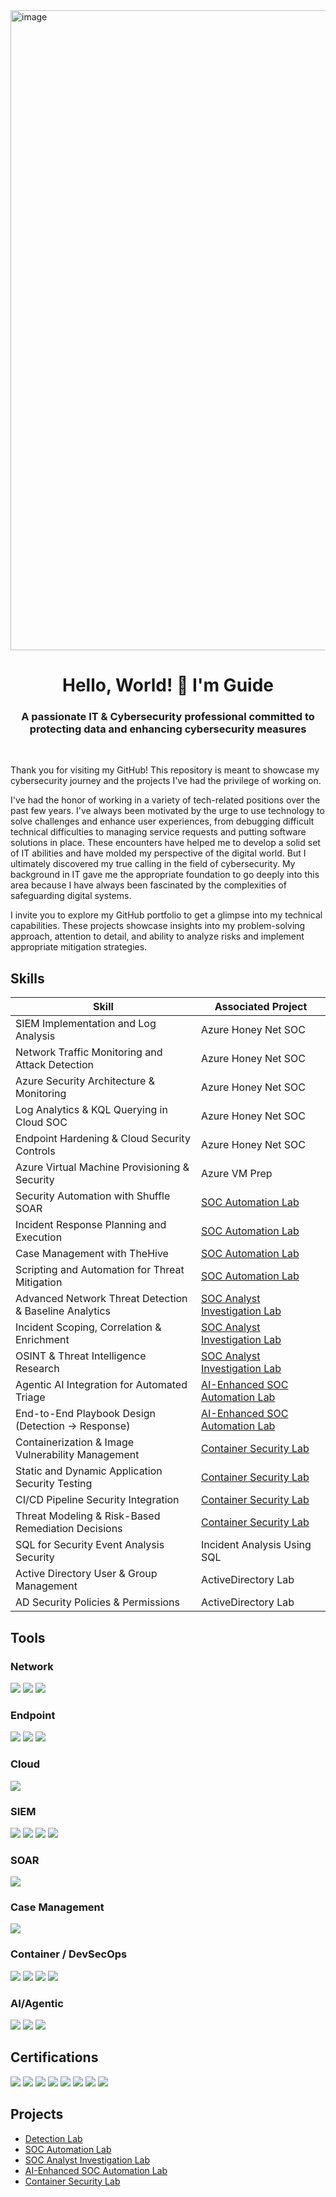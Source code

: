 <img width="1536" height="1024" alt="image" src="https://github.com/user-attachments/assets/8df99fcb-41b7-4805-bd4b-17ecdaaa127e" />

<h1 align="center">Hello, World! 👋 I'm Guide</h1>
<h3 align="center">A passionate IT & Cybersecurity professional committed to protecting data and enhancing cybersecurity measures</h3>
 <br />

 Thank you for visiting my GitHub! This repository is meant to showcase my cybersecurity journey and the projects I've had the privilege of working on.

I've had the honor of working in a variety of tech-related positions over the past few years. I've always been motivated by the urge to use technology to solve challenges and enhance user experiences, from debugging difficult technical difficulties to managing service requests and putting software solutions in place. These encounters have helped me to develop a solid set of IT abilities and have molded my perspective of the digital world. But I ultimately discovered my true calling in the field of cybersecurity. My background in IT gave me the appropriate foundation to go deeply into this area because I have always been fascinated by the complexities of safeguarding digital systems.

I invite you to explore my GitHub portfolio to get a glimpse into my technical capabilities. These projects showcase insights into my problem-solving approach, attention to detail, and ability to analyze risks and implement appropriate mitigation strategies.



## Skills

| Skill                                         | Associated Project         |
|-----------------------------------------------|----------------------------|
| SIEM Implementation and Log Analysis          | Azure Honey Net SOC|
| Network Traffic Monitoring and Attack Detection | Azure Honey Net SOC|
|Azure Security Architecture & Monitoring	| Azure Honey Net SOC|
|Log Analytics & KQL Querying in Cloud SOC	| Azure Honey Net SOC|
|Endpoint Hardening & Cloud Security Controls	| Azure Honey Net SOC|
|Azure Virtual Machine Provisioning & Security	| Azure VM Prep|
| Security Automation with Shuffle SOAR         | <a href="https://github.com/guidebruh/SOC-Automation-Lab/tree/main">SOC Automation Lab</a>|
| Incident Response Planning and Execution      | <a href="https://github.com/guidebruh/SOC-Automation-Lab/tree/main">SOC Automation Lab</a>|
| Case Management with TheHive                  | <a href="https://github.com/guidebruh/SOC-Automation-Lab/tree/main">SOC Automation Lab</a>|
| Scripting and Automation for Threat Mitigation | <a href="https://github.com/guidebruh/SOC-Automation-Lab/tree/main">SOC Automation Lab</a>|
|Advanced Network Threat Detection & Baseline Analytics| <a href="https://github.com/guidebruh/SOC-Analyst-Investigation-Lab/tree/main">SOC Analyst Investigation Lab</a>|
|Incident Scoping, Correlation & Enrichment	| <a href="https://github.com/guidebruh/SOC-Analyst-Investigation-Lab/tree/main">SOC Analyst Investigation Lab</a>|
|OSINT & Threat Intelligence Research           | <a href="https://github.com/guidebruh/SOC-Analyst-Investigation-Lab/tree/main">SOC Analyst Investigation Lab</a>|
|Agentic AI Integration for Automated Triage	| <a href="https://github.com/guidebruh/AI-Enhanced-SOC-Automation-Lab/tree/main">AI-Enhanced SOC Automation Lab</a>|
|End-to-End Playbook Design (Detection → Response)|	<a href="https://github.com/guidebruh/AI-Enhanced-SOC-Automation-Lab/tree/main">AI-Enhanced SOC Automation Lab</a>|
|Containerization & Image Vulnerability Management| <a href="https://github.com/guidebruh/Container-Security-Lab/tree/main">Container Security Lab</a>|
|Static and Dynamic Application Security Testing| <a href="https://github.com/guidebruh/Container-Security-Lab/tree/main">Container Security Lab</a>|
|CI/CD Pipeline Security Integration|	            <a href="https://github.com/guidebruh/Container-Security-Lab/tree/main">Container Security Lab</a>|
|Threat Modeling & Risk-Based Remediation Decisions|	<a href="https://github.com/guidebruh/Container-Security-Lab/tree/main">Container Security Lab</a>|
|SQL for Security Event Analysis	Security | Incident Analysis Using SQL|
|Active Directory User & Group Management	| ActiveDirectory Lab|
|AD Security Policies & Permissions	| ActiveDirectory Lab|

## Tools

### Network
<div>
    <img src="https://img.shields.io/badge/-Wireshark-1679A7?&style=for-the-badge&logo=Wireshark&logoColor=white" />
    <img src="https://img.shields.io/badge/-Suricata-EF3B2D?&style=for-the-badge&logo=Suricata&logoColor=white" />
    <img src="https://img.shields.io/badge/-Zeek-777BB4?&style=for-the-badge&logo=Zeek&logoColor=white" />
</div>

### Endpoint
<div>
    <img src="https://img.shields.io/badge/-Microsoft_Defender_for_Endpoint-00A4EF?&style=for-the-badge&logo=Microsoft&logoColor=white" />
    <img src="https://img.shields.io/badge/-Velociraptor-4B275F?&style=for-the-badge&logo=Velociraptor&logoColor=white" />
    <img src="https://img.shields.io/badge/-Sysmon-0D3B66?&style=for-the-badge&logo=windows&logoColor=white" />
</div>

### Cloud
</div>
  <img src="https://img.shields.io/badge/-Amazon%20AWS-4B275F?&style=for-the-badge&logo=Amazon%20AWS&logoColor=white" />

### SIEM
<div>
    <img src="https://img.shields.io/badge/-Microsoft_Sentinel-0078D4?&style=for-the-badge&logo=Microsoft&logoColor=white" />
    <img src="https://img.shields.io/badge/-Splunk-000000?&style=for-the-badge&logo=Splunk&logoColor=white" />
    <img src="https://img.shields.io/badge/-Elastic-005571?&style=for-the-badge&logo=Elastic&logoColor=white" />
    <img src="https://img.shields.io/badge/-Wazuh-1E90FF?&style=for-the-badge&logo=securityscorecard&logoColor=white" />
</div>

### SOAR
<div>  
     <img src="https://img.shields.io/badge/-Shuffle-5A67D8?&style=for-the-badge&logo=shuffle&logoColor=white" />
</div>

### Case Management
<div>  
     <img src="https://img.shields.io/badge/-TheHive-28BFE0?&style=for-the-badge&logo=thehive&logoColor=white" />
</div>

### Container / DevSecOps
<div>  
     <img src="https://img.shields.io/badge/-Docker-2496ED?&style=for-the-badge&logo=docker&logoColor=white" />
    <img src="https://img.shields.io/badge/-GitHub_Actions-2088FF?&style=for-the-badge&logo=github-actions&logoColor=white" />
    <img src="https://img.shields.io/badge/-Snyk-660099?&style=for-the-badge&logo=snyk&logoColor=white" />
    <img src="https://img.shields.io/badge/-Docker_Scout-1D63ED?&style=for-the-badge&logo=docker&logoColor=white" />
</div>

### AI/Agentic
<div>  
    <img src="https://img.shields.io/badge/-OpenAI_GPT--4o-000000?&style=for-the-badge&logo=openai&logoColor=white" />
    <img src="https://img.shields.io/badge/-VirusTotal_API-FF6C37?&style=for-the-badge&logo=virustotal&logoColor=white" />
    <img src="https://img.shields.io/badge/-OSINT_Enrichment-003366?&style=for-the-badge&logo=search&logoColor=white" />
</div>

## Certifications
<div>
<img src="https://img.shields.io/badge/-Google%20Cybersecurity-4285F4?&style=for-the-badge&logo=Google&logoColor=white" />
<img src="https://img.shields.io/badge/-Google%20IT%20Professional-4285F4?&style=for-the-badge&logo=Google&logoColor=white" />
<img src="https://img.shields.io/badge/-ISC2%20CC-30334C?&style=for-the-badge&logo=ISC2&logoColor=white" />    
<img src="https://img.shields.io/badge/-Security%2B-FF0000?&style=for-the-badge&logo=CompTIA&logoColor=white" />
<img src="https://img.shields.io/badge/-Network%2B-007ACC?&style=for-the-badge&logo=CompTIA&logoColor=white" />
<img src="https://img.shields.io/badge/-A%2B-4D4D4D?&style=for-the-badge&logo=CompTIA&logoColor=white" />
<img src="https://img.shields.io/badge/-CDSA-006400?&style=for-the-badge&logoColor=white" />
<img src="https://img.shields.io/badge/-CCD-000080?&style=for-the-badge&logoColor=white" />
</div>

## Projects
-  <a href="https://github.com/guidebruh/Detection-Lab/tree/main">Detection Lab</a>
-  <a href="https://github.com/guidebruh/SOC-Automation-Lab/tree/main">SOC Automation Lab</a>
-  <a href="https://github.com/guidebruh/SOC-Analyst-Investigation-Lab/tree/main">SOC Analyst Investigation Lab</a>
-  <a href="https://github.com/guidebruh/AI-Enhanced-SOC-Automation-Lab/tree/main">AI-Enhanced SOC Automation Lab</a>
-  <a href="https://github.com/guidebruh/Container-Security-Lab/tree/main">Container Security Lab</a>
